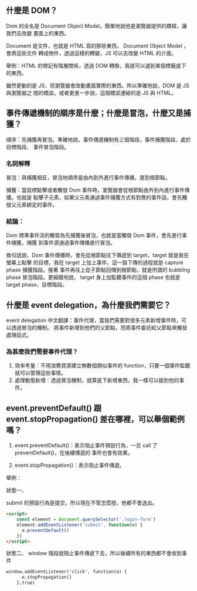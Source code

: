 ## 什麼是 DOM？

Dom 的全名是 Document Object Model，簡單地說他是瀏覽器提供的橋樑，讓我們去改變
畫面上的東西。

Document 是文件，也就是 HTML 寫的那些東西， Document Object Model ，會將這些文件
轉成物件，透過這樣的轉變，JS 可以去改變 HTML 的介面。

舉例：HTML 的標記有階層關係，透過 DOM 轉換，我就可以選到某個標籤底下的東西。

雖然更動的是 JS，但瀏覽器會改動畫面實際的東西。所以準確地說，DOM 是 JS 與瀏覽器之
間的橋梁。或者更進一步說，這個橋梁連結的是 JS 與 HTML。

## 事件傳遞機制的順序是什麼；什麼是冒泡，什麼又是捕獲？

順序：先捕獲再冒泡。準確地說，事件傳遞機制有三個階段，事件捕獲階段、處於目標階段、
事件冒泡階段。

### 名詞解釋

冒泡：與捕獲相反，冒泡地順序是由內到外進行事件傳播，直到根節點。

捕獲：當鼠標點擊或者觸發 Dom 事件時，瀏覽器會從根節點由外到內進行事件傳播。也就是
點擊子元素，如果父元素通過事件捕獲方式有對應的事件話，會先觸發父元素綁定的事件。

### 結論：
Dom 標準事件流的觸發為先捕獲後冒泡，也就是當觸發 Dom 事件，會先進行事件捕獲，捕獲
到事件源通過事件傳播進行冒泡。

換句話說，Dom 事件傳播時，會先從根節點往下傳遞到 target，target 就是我在螢幕上點擊
的目標，我在 target 上加上事件，這一路下傳的過程就是 capture phase 捕獲階段。接著
事件再往上從子節點回傳到根節點，就是所謂的 bubbling phase 冒泡階段。更細緻地說，
target 身上加監聽事件的這個 phase 也就是 target phase，目標階段。

## 什麼是 event delegation，為什麼我們需要它？

event delegation 中文翻譯：事件代理，當我們需要對很多元素新增事件時，可以透過冒泡的機制。
將事件新增到他們的父節點，而將事件委託給父節點來觸發處理函式。

### 為甚麼我們需要事件代理？

1. 效率考量：不用浪費資源建立無數個類似事件的 function，只要一個事件監聽就可以管理這些事情。
2. 處理動態新增：透過冒泡機制，就算底下新增東西，我一樣可以接到他的事件。


## event.preventDefault() 跟 event.stopPropagation() 差在哪裡，可以舉個範例嗎？

1. event.preventDefault()：表示阻止事件預設行為，一旦 call 了 preventDefault()，在後續傳遞的
事件也會有效果。

2. event.stopPropagation()：表示阻止事件傳遞。

舉例：

狀態一、

submit 的預設行為是提交，所以現在不管怎麼按，他都不會送出。

```html
<script>
    const element = document.querySelector('.login-form')
    element.addEventListener('submit', function(e) {
      e.preventDefault()
    })
</script>
```
狀態二、
window 階段就阻止事件傳遞下去，所以後續所有的東西都不會收到事件

```html
window.addEventListener('click', function(e) {
      e.stopPropagation()
    },true)

```


